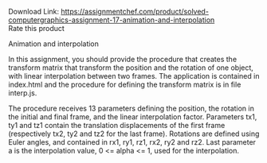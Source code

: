 Download Link: https://assignmentchef.com/product/solved-computergraphics-assignment-17-animation-and-interpolation
<br>
<span class="kksr-muted">Rate this product</span>

Animation and interpolation

In this assignment, you should provide the procedure that creates the transform matrix that transform the position and the rotation of one object, with linear interpolation between two frames. The application is contained in index.html and the procedure for defining the transform matrix is in file interp.js.

The procedure receives 13 parameters defining the position, the rotation in the initial and final frame, and the linear interpolation factor. Parameters tx1, ty1 and tz1 contain the translation displacements of the first frame (respectively tx2, ty2 and tz2 for the last frame). Rotations are defined using Euler angles, and contained in rx1, ry1, rz1, rx2, ry2 and rz2. Last parameter a is the interpolation value, 0 &lt;= alpha &lt;= 1, used for the interpolation.